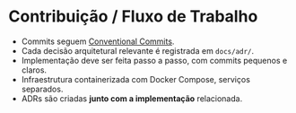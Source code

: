 # Contribuição / Fluxo de Trabalho

- Commits seguem [Conventional Commits](https://www.conventionalcommits.org).  
- Cada decisão arquitetural relevante é registrada em `docs/adr/`.  
- Implementação deve ser feita passo a passo, com commits pequenos e claros.  
- Infraestrutura containerizada com Docker Compose, serviços separados.  
- ADRs são criadas **junto com a implementação** relacionada.  
